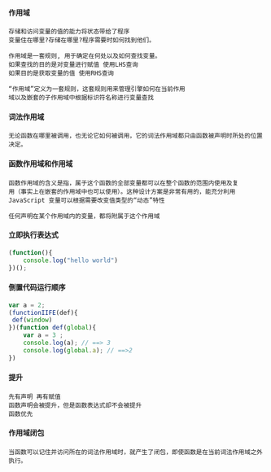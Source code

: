 #### 作用域

```
存储和访问变量的值的能力将状态带给了程序
变量住在哪里?存储在哪里?程序需要时如何找到他们。

作用域是一套规则, 用于确定在何处以及如何查找变量。
如果查找的目的是对变量进行赋值 使用LHS查询
如果目的是获取变量的值 使用RHS查询

“作用域”定义为一套规则，这套规则用来管理引擎如何在当前作用
域以及嵌套的子作用域中根据标识符名称进行变量查找
```



#### 词法作用域

```
无论函数在哪里被调用，也无论它如何被调用，它的词法作用域都只由函数被声明时所处的位置决定。

```

#### 函数作用域和作用域

```
函数作用域的含义是指，属于这个函数的全部变量都可以在整个函数的范围内使用及复
用（事实上在嵌套的作用域中也可以使用）。这种设计方案是非常有用的，能充分利用
JavaScript 变量可以根据需要改变值类型的“动态”特性

任何声明在某个作用域内的变量，都将附属于这个作用域
```

#### 立即执行表达式

```javascript
(function(){
    console.log("hello world")
})();
```

#### 倒置代码运行顺序

```javascript
var a = 2;
(functionIIFE(def){
 def(window)
})(function def(global){
    var a = 3 ;
    console.log(a); // ==> 3
    console.log(global.a); // ==>2
})
```



#### 提升

```
先有声明 再有赋值
函数声明会被提升，但是函数表达式却不会被提升
函数优先
```



#### 作用域闭包

```
当函数可以记住并访问所在的词法作用域时，就产生了闭包，即使函数是在当前词法作用域之外执行。








```



